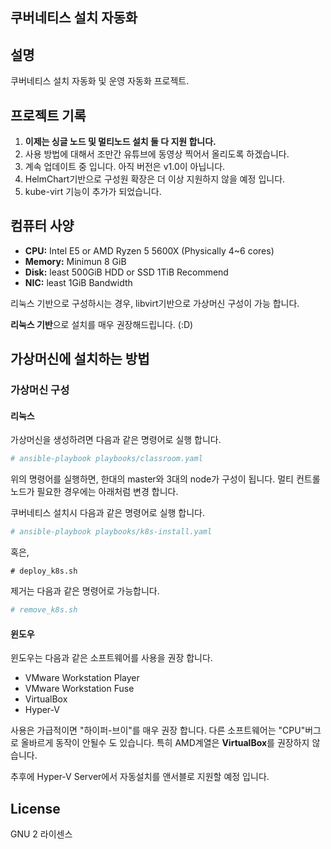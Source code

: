 쿠버네티스 설치 자동화
---

## 설명

쿠버네티스 설치 자동화 및 운영 자동화 프로젝트.

## 프로젝트 기록

1. __이제는 싱글 노드 및 멀티노드 설치 둘 다 지원 합니다.__ 
2. 사용 방법에 대해서 조만간 유튜브에 동영상 찍어서 올리도록 하겠습니다. 
3. 계속 업데이트 중 입니다. 아직 버전은 v1.0이 아닙니다. 
4. HelmChart기반으로 구성원 확장은 더 이상 지원하지 않을 예정 입니다. 
5. kube-virt 기능이 추가가 되었습니다.

  
## 컴퓨터 사양

* **CPU:** Intel E5 or AMD Ryzen 5 5600X (Physically 4~6 cores)
* **Memory:** Minimun 8 GiB
* **Disk:** least 500GiB HDD or SSD 1TiB Recommend
* **NIC:** least 1GiB Bandwidth

리눅스 기반으로 구성하시는 경우, libvirt기반으로 가상머신 구성이 가능 합니다. 

**리눅스 기반**으로 설치를 매우 권장해드립니다. (:D)

## 가상머신에 설치하는 방법

### 가상머신 구성

#### 리눅스

가상머신을 생성하려면 다음과 같은 명령어로 실행 합니다.

```bash
# ansible-playbook playbooks/classroom.yaml
```

위의 명령어를 실행하면, 한대의 master와 3대의 node가 구성이 됩니다. 멀티 컨트롤노드가 필요한 경우에는 아래처럼 변경 합니다.

쿠버네티스 설치시 다음과 같은 명령어로 실행 합니다.

```bash
# ansible-playbook playbooks/k8s-install.yaml
```

혹은,

```
# deploy_k8s.sh
```

제거는 다음과 같은 명령어로 가능합니다.

```bash
# remove_k8s.sh
```

#### 윈도우

윈도우는 다음과 같은 소프트웨어를 사용을 권장 합니다.

- VMware Workstation Player
- VMware Workstation Fuse
- VirtualBox
- Hyper-V

사용은 가급적이면 "하이퍼-브이"를 매우 권장 합니다. 다른 소프트웨어는 "CPU"버그로 올바르게 동작이 안될수 도 있습니다. 특히 AMD계열은 **VirtualBox**를 권장하지 않습니다.

추후에 Hyper-V Server에서 자동설치를 앤서블로 지원할 예정 입니다.

## License
GNU 2 라이센스